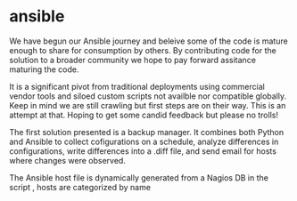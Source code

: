 # ansible
We have begun our Ansible journey and beleive some of the code is mature enough to share for consumption by others. By contributing code for the solution to a broader community we hope to pay forward assitance maturing the code. 

It is a significant pivot from traditional deployments using commercial vendor tools and siloed custom scripts not availble nor compatible globally. Keep in mind we are still crawling but first steps are on their way. This is an attempt at that. Hoping to get some candid feedback but please no trolls!

The first solution presented is a backup manager. It combines both Python and Ansible to collect cofigurations on a schedule, analyze differences in configurations, write differences into a .diff file, and send email for hosts where changes were observed. 

The Ansible host file is dynamically generated from a Nagios DB in the script , hosts are categorized by name 
